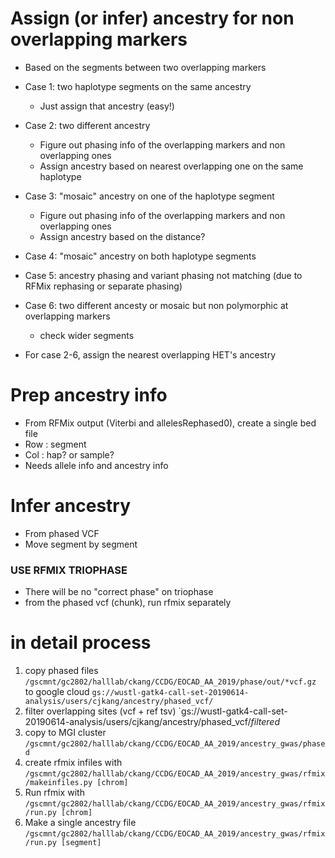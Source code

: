 # Assign (or infer) ancestry for non overlapping markers
- Based on the segments between two overlapping markers
- Case 1: two haplotype segments on the same ancestry
  - Just assign that ancestry (easy!)
- Case 2: two different ancestry
  - Figure out phasing info of the overlapping markers and non overlapping ones
  - Assign ancestry based on nearest overlapping one on the same haplotype
- Case 3: "mosaic" ancestry on one of the haplotype segment
  - Figure out phasing info of the overlapping markers and non overlapping ones
  - Assign ancestry based on the distance?
- Case 4: "mosaic" ancestry on both haplotype segments
- Case 5: ancestry phasing and variant phasing not matching (due to RFMix rephasing or separate phasing)
- Case 6: two different ancesty or mosaic but non polymorphic at overlapping markers
  - check wider segments
  
- For case 2-6, assign the nearest overlapping HET's ancestry  

# Prep ancestry info
- From RFMix output (Viterbi and allelesRephased0), create a single bed file
- Row : segment
- Col : hap? or sample?
- Needs allele info and ancestry info

# Infer ancestry
- From phased VCF
- Move segment by segment


### USE RFMIX TRIOPHASE
- There will be no "correct phase" on triophase
- from the phased vcf (chunk), run rfmix separately


# in detail process
1) copy phased files `/gscmnt/gc2802/halllab/ckang/CCDG/EOCAD_AA_2019/phase/out/*vcf.gz` to google cloud `gs://wustl-gatk4-call-set-20190614-analysis/users/cjkang/ancestry/phased_vcf/`
2) filter overlapping sites (vcf + ref tsv) `gs://wustl-gatk4-call-set-20190614-analysis/users/cjkang/ancestry/phased_vcf/*filtered*
3) copy to MGI cluster `/gscmnt/gc2802/halllab/ckang/CCDG/EOCAD_AA_2019/ancestry_gwas/phased`
4) create rfmix infiles with `/gscmnt/gc2802/halllab/ckang/CCDG/EOCAD_AA_2019/ancestry_gwas/rfmix/makeinfiles.py [chrom]`
5) Run rfmix with `/gscmnt/gc2802/halllab/ckang/CCDG/EOCAD_AA_2019/ancestry_gwas/rfmix/run.py [chrom]`
6) Make a single ancestry file `/gscmnt/gc2802/halllab/ckang/CCDG/EOCAD_AA_2019/ancestry_gwas/rfmix/run.py [segment]`
